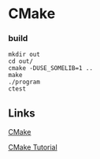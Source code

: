
# CMake

### build

    mkdir out
    cd out/
    cmake -DUSE_SOMELIB=1 ..
    make
    ./program
    ctest

## Links

[CMake](https://cmake.org/)

[CMake Tutorial](https://cmake.org/cmake-tutorial/)

